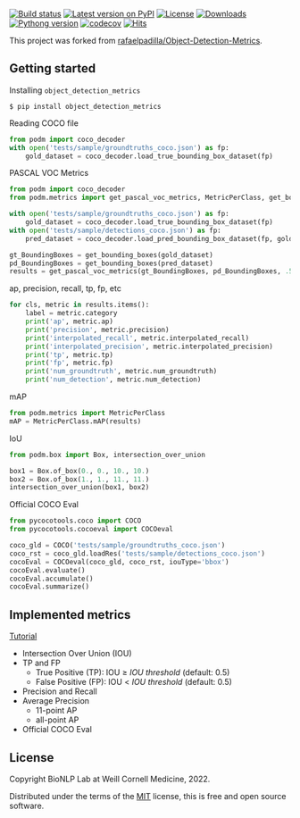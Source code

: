 [![Build status](https://github.com/yfpeng/object_detection_metrics/actions/workflows/pytest.yml/badge.svg)](https://github.com/yfpeng/object_detection_metrics/)
[![Latest version on PyPI](https://img.shields.io/pypi/v/object_detection_metrics.svg)](https://pypi.python.org/pypi/object_detection_metrics)
[![License](https://img.shields.io/pypi/l/object_detection_metrics.svg)](https://opensource.org/licenses/MIT)
[![Downloads](https://img.shields.io/pypi/dm/object_detection_metrics.svg)](https://pypi.python.org/pypi/object_detection_metrics)
[![Pythong version](https://img.shields.io/pypi/pyversions/object_detection_metrics)](https://pypi.python.org/pypi/object_detection_metrics)
[![codecov](https://codecov.io/gh/yfpeng/object_detection_metrics/branch/master/graph/badge.svg?token=m4mJ9fD88s)](https://codecov.io/gh/yfpeng/object_detection_metrics)
[![Hits](https://hits.dwyl.com/yfpeng/object_detection_metrics.svg)](https://hits.dwyl.com/yfpeng/object_detection_metrics)


This project was forked from [rafaelpadilla/Object-Detection-Metrics](https://github.com/rafaelpadilla/Object-Detection-Metrics).

## Getting started

Installing `object_detection_metrics`

```shell
$ pip install object_detection_metrics
```

Reading COCO file

```python
from podm import coco_decoder
with open('tests/sample/groundtruths_coco.json') as fp:
    gold_dataset = coco_decoder.load_true_bounding_box_dataset(fp)
```

PASCAL VOC Metrics

```python
from podm import coco_decoder
from podm.metrics import get_pascal_voc_metrics, MetricPerClass, get_bounding_boxes

with open('tests/sample/groundtruths_coco.json') as fp:
    gold_dataset = coco_decoder.load_true_bounding_box_dataset(fp)
with open('tests/sample/detections_coco.json') as fp:
    pred_dataset = coco_decoder.load_pred_bounding_box_dataset(fp, gold_dataset)

gt_BoundingBoxes = get_bounding_boxes(gold_dataset)
pd_BoundingBoxes = get_bounding_boxes(pred_dataset)
results = get_pascal_voc_metrics(gt_BoundingBoxes, pd_BoundingBoxes, .5)
```

ap, precision, recall, tp, fp, etc

```python
for cls, metric in results.items():
    label = metric.category
    print('ap', metric.ap)
    print('precision', metric.precision)
    print('interpolated_recall', metric.interpolated_recall)
    print('interpolated_precision', metric.interpolated_precision)
    print('tp', metric.tp)
    print('fp', metric.fp)
    print('num_groundtruth', metric.num_groundtruth)
    print('num_detection', metric.num_detection)
```

mAP

```python
from podm.metrics import MetricPerClass
mAP = MetricPerClass.mAP(results)
```

IoU

```python
from podm.box import Box, intersection_over_union

box1 = Box.of_box(0., 0., 10., 10.)
box2 = Box.of_box(1., 1., 11., 11.)
intersection_over_union(box1, box2)
```

Official COCO Eval

```python
from pycocotools.coco import COCO
from pycocotools.cocoeval import COCOeval

coco_gld = COCO('tests/sample/groundtruths_coco.json')
coco_rst = coco_gld.loadRes('tests/sample/detections_coco.json')
cocoEval = COCOeval(coco_gld, coco_rst, iouType='bbox')
cocoEval.evaluate()
cocoEval.accumulate()
cocoEval.summarize()
```

## Implemented metrics

[Tutorial](https://medium.com/@jonathan_hui/map-mean-average-precision-for-object-detection-45c121a31173)

- Intersection Over Union (IOU)
- TP and FP
  - True Positive (TP): IOU ≥ *IOU threshold* (default: 0.5)
  - False Positive (FP): IOU \< *IOU threshold* (default: 0.5)
- Precision and Recall
- Average Precision
  - 11-point AP
  - all-point AP
- Official COCO Eval

## License

Copyright BioNLP Lab at Weill Cornell Medicine, 2022.

Distributed under the terms of the [MIT](https://github.com/yfpeng/object_detection_metrics/blob/master/LICENSE)
license, this is free and open source software.
